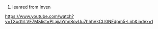 
1. leanred from Inven


https://www.youtube.com/watch?v=TXod1rLVF7M&list=PLajjaYmn8ovUu7hhhVkCLl0NFdpm5-Lnb&index=1